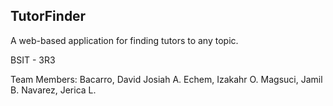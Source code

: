 ## TutorFinder
A web-based application for finding tutors to any topic.


BSIT - 3R3

Team Members:
Bacarro, David Josiah A.
Echem, Izakahr O.
Magsuci, Jamil B.
Navarez, Jerica L.
